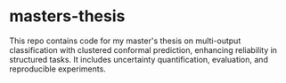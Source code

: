 # masters-thesis
This repo contains code for my master's thesis on multi-output classification with clustered conformal prediction, enhancing reliability in structured tasks. It includes uncertainty quantification, evaluation, and reproducible experiments.
